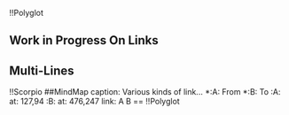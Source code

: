 !!Polyglot
## Work in Progress On Links

## Multi-Lines

!!Scorpio
##MindMap 
caption: Various kinds of link...
*:A: From
*:B: To
:A: at: 127,94
:B: at: 476,247
link: A B ==
!!Polyglot

